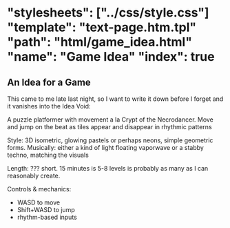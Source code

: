 "stylesheets": ["../css/style.css"]
"template": "text-page.htm.tpl"
"path": "html/game_idea.html" 
"name": "Game Idea"
"index": true
=======================

An Idea for a Game
-----------------


This came to me late last night, so I want to write it down before I forget and 
it vanishes into the Idea Void:

A puzzle platformer with movement a la Crypt of the Necrodancer.
Move and jump on the beat as tiles appear and disappear in 
rhythmic patterns

Style: 3D isometric, glowing pastels or perhaps neons, simple geometric forms. Musically:
either a kind of light floating vaporwave or a stabby techno, matching the visuals

Length: ??? short. 15 minutes is 5-8 levels is probably as many as I can reasonably create.

Controls & mechanics: 
- WASD to move
- Shift+WASD to jump
- rhythm-based inputs
